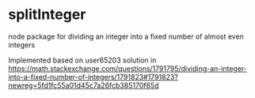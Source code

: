 # splitInteger
node package for dividing an integer into a fixed number of almost even integers

Implemented based on user65203 solution in 
https://math.stackexchange.com/questions/1791795/dividing-an-integer-into-a-fixed-number-of-integers/1791823#1791823?newreg=5fd1fc55a01d45c7a26fcb385170f65d
